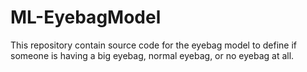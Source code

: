 # ML-EyebagModel

This repository contain source code for the eyebag model to define if someone is having a big eyebag, normal eyebag, or no eyebag at all.
